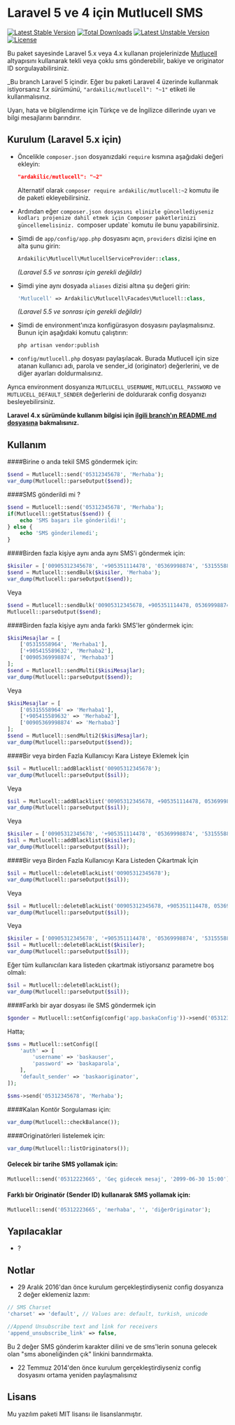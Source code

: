 Laravel 5 ve 4 için Mutlucell SMS
=========

[![Latest Stable Version](https://poser.pugx.org/ardakilic/mutlucell/v/stable.svg)](https://packagist.org/packages/ardakilic/mutlucell) [![Total Downloads](https://poser.pugx.org/ardakilic/mutlucell/downloads.svg)](https://packagist.org/packages/ardakilic/mutlucell) [![Latest Unstable Version](https://poser.pugx.org/ardakilic/mutlucell/v/unstable.svg)](https://packagist.org/packages/ardakilic/mutlucell) [![License](https://poser.pugx.org/ardakilic/mutlucell/license.svg)](https://packagist.org/packages/ardakilic/mutlucell)

Bu paket sayesinde Laravel 5.x veya 4.x kullanan projelerinizde [Mutlucell](http://www.mutlucell.com.tr/) altyapısını kullanarak tekli veya çoklu sms gönderebilir, bakiye ve originator ID sorgulayabilirsiniz. 

_Bu branch Laravel 5 içindir. Eğer bu paketi Laravel 4 üzerinde kullanmak istiyorsanız *1.x sürümünü*, `"ardakilic/mutlucell": "~1"` etiketi ile kullanmalısınız.

Uyarı, hata ve bilgilendirme için Türkçe ve de İngilizce dillerinde uyarı ve bilgi mesajlarını barındırır.


Kurulum (Laravel 5.x için)
-----------

* Öncelikle `composer.json` dosyanızdaki `require` kısmına aşağıdaki değeri ekleyin:

    ```json
    "ardakilic/mutlucell": "~2"
    ```

    Alternatif olarak `composer require ardakilic/mutlucell:~2` komutu ile de paketi ekleyebilirsiniz.
* Ardından eğer `composer.json dosyasını elinizle güncellediyseniz kodları projenize dahil etmek için Composer paketlerinizi güncellemelisiniz. `composer update` komutu ile bunu yapabilirsiniz.
* Şimdi de `app/config/app.php` dosyasını açın, `providers` dizisi içine en alta şunu girin:

    ```php
    Ardakilic\Mutlucell\MutlucellServiceProvider::class,
    ```
    _(Laravel 5.5 ve sonrası için gerekli değildir)_
    
* Şimdi yine aynı dosyada `aliases` dizisi altına şu değeri girin:

    ```php
    'Mutlucell' => Ardakilic\Mutlucell\Facades\Mutlucell::class,
    ```
    _(Laravel 5.5 ve sonrası için gerekli değildir)_
    
* Şimdi de environment'ınıza konfigürasyon dosyasını paylaşmalısınız. Bunun için aşağıdaki komutu çalıştırın:

    ```shell
    php artisan vendor:publish
    ```
* `config/mutlucell.php` dosyası paylaşılacak. Burada Mutlucell için size atanan kullanıcı adı, parola ve sender_id (originator) değerlerini, ve de diğer ayarları doldurmalısınız. 

Ayrıca environment dosyanıza `MUTLUCELL_USERNAME`, `MUTLUCELL_PASSWORD` ve `MUTLUCELL_DEFAULT_SENDER` değerlerini de doldurarak config dosyanızı besleyebilirsiniz.

**Laravel 4.x sürümünde kullanım bilgisi için [ilgili branch'ın README.md dosyasına](https://github.com/Ardakilic/laravel-mutlucell-sms/tree/l4) bakmalısınız.**

Kullanım
-------------

####Birine o anda tekil SMS göndermek için:

```php
$send = Mutlucell::send('05312345678', 'Merhaba');
var_dump(Mutlucell::parseOutput($send));
```

####SMS gönderildi mi ?

```php
$send = Mutlucell::send('05312345678', 'Merhaba');
if(Mutlucell::getStatus($send)) {
    echo 'SMS başarı ile gönderildi!';
} else {
    echo 'SMS gönderilemedi';
}
```

####Birden fazla kişiye aynı anda aynı SMS'i göndermek için:

```php
$kisiler = ['00905312345678', '+905351114478', '05369998874', '5315558896'];
$send = Mutlucell::sendBulk($kisiler, 'Merhaba');
var_dump(Mutlucell::parseOutput($send));
```

Veya 

```php
$send = Mutlucell::sendBulk('00905312345678, +905351114478, 05369998874, 5315558896', 'Merhaba');
Mutlucell::parseOutput($send);
```

####Birden fazla kişiye aynı anda farklı SMS'ler göndermek için:

```php
$kisiMesajlar = [
    ['05315558964', 'Merhaba1'],
    ['+905415589632', 'Merhaba2'],
    ['00905369998874', 'Merhaba3']
];
$send = Mutlucell::sendMulti($kisiMesajlar);
var_dump(Mutlucell::parseOutput($send));
```

Veya

```php
$kisiMesajlar = [
    ['05315558964' => 'Merhaba1'],
    ['+905415589632' => 'Merhaba2'],
    ['00905369998874' => 'Merhaba3']
];
$send = Mutlucell::sendMulti2($kisiMesajlar);
var_dump(Mutlucell::parseOutput($send));
```

####Bir veya birden Fazla Kullanıcıyı Kara Listeye Eklemek İçin

```php
$sil = Mutlucell::addBlacklist('00905312345678');
var_dump(Mutlucell::parseOutput($sil));
```

Veya

```php
$sil = Mutlucell::addBlacklist('00905312345678, +905351114478, 05369998874, 5315558896');
var_dump(Mutlucell::parseOutput($sil));
```

Veya

```php
$kisiler = ['00905312345678', '+905351114478', '05369998874', '5315558896'];
$sil = Mutlucell::addBlacklist($kisiler);
var_dump(Mutlucell::parseOutput($sil));
```


####Bir veya Birden Fazla Kullanıcıyı Kara Listeden Çıkartmak İçin

```php
$sil = Mutlucell::deleteBlackList('00905312345678');
var_dump(Mutlucell::parseOutput($sil));
```

Veya


```php
$sil = Mutlucell::deleteBlackList('00905312345678, +905351114478, 05369998874, 5315558896');
var_dump(Mutlucell::parseOutput($sil));
```

Veya

```php
$kisiler = ['00905312345678', '+905351114478', '05369998874', '5315558896'];
$sil = Mutlucell::deleteBlackList($kisiler);
var_dump(Mutlucell::parseOutput($sil));
```

Eğer tüm kullanıcıları kara listeden çıkartmak istiyorsanız parametre boş olmalı:

```php
$sil = Mutlucell::deleteBlackList();
var_dump(Mutlucell::parseOutput($sil));
```

####Farklı bir ayar dosyası ile SMS göndermek için
```php
$gonder = Mutlucell::setConfig(config('app.baskaConfig'))->send('05312345678', 'Merhaba');
```

Hatta;

```php
$sms = Mutlucell::setConfig([
    'auth' => [
        'username' => 'baskauser',
        'password' => 'baskaparola',
    ],
    'default_sender' => 'baskaoriginator',
]);

$sms->send('05312345678', 'Merhaba');
```


####Kalan Kontör Sorgulaması için:

```php
var_dump(Mutlucell::checkBalance());
```

####Originatörleri listelemek için:

```php
var_dump(Mutlucell::listOriginators());
```

#### Gelecek bir tarihe SMS yollamak için:

```php
Mutlucell::send('05312223665', 'Geç gidecek mesaj', '2099-06-30 15:00'); //saniye yok, dikkat!
```

#### Farklı bir Originatör (Sender ID) kullanarak SMS yollamak için:

```php
Mutlucell::send('05312223665', 'merhaba', '', 'diğerOriginator');
```

Yapılacaklar
----
* ?

Notlar
----
* 29 Aralık 2016'dan önce kurulum gerçekleştirdiyseniz config dosyanıza 2 değer eklemeniz lazım:

```php
// SMS Charset
'charset' => 'default', // Values are: default, turkish, unicode

//Append Unsubscribe text and link for receivers
'append_unsubscribe_link' => false,
```

Bu 2 değer SMS gönderim karakter dilini ve de sms'lerin sonuna gelecek olan "sms aboneliğinden çık" linkini barındırmakta.

* 22 Temmuz 2014'den önce kurulum gerçekleştirdiyseniz config dosyasını ortama yeniden paylaşmalısınız

Lisans
----

Mu yazılım paketi MIT lisansı ile lisanslanmıştır.